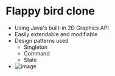 # Flappy bird clone
* Using Java's built-in 2D Graphics API
* Easily extendable and modifiable
* Design patterns used
  * Singleton
  * Command
  * State
* ![image](https://user-images.githubusercontent.com/12794012/112725327-5142f480-8f20-11eb-9d6a-cffcbe7fbb78.png)

